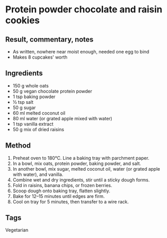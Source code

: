 # Protein powder chocolate and raisin cookies

## Result, commentary, notes

* As written, nowhere near moist enough, needed one egg to bind
* Makes 8 cupcakes' worth

## Ingredients

* 150 g whole oats
* 50 g vegan chocolate protein powder
* 1 tsp baking powder
* ½ tsp salt
* 50 g sugar
* 60 ml melted coconut oil
* 80 ml water (or grated apple mixed with water)
* 1 tsp vanilla extract
* 50 g mix of dried raisins

## Method

1. Preheat oven to 180°C. Line a baking tray with parchment paper.
2. In a bowl, mix oats, protein powder, baking powder, and salt.
3. In another bowl, mix sugar, melted coconut oil, water (or grated apple with water), and vanilla.
4. Combine wet and dry ingredients, stir until a sticky dough forms.
5. Fold in raisins, banana chips, or frozen berries.
6. Scoop dough onto baking tray, flatten slightly.
7. Bake for 12–15 minutes until edges are firm.
8. Cool on tray for 5 minutes, then transfer to a wire rack.

## Tags

Vegetarian
